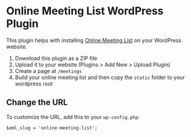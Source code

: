 # Online Meeting List WordPress Plugin

This plugin helps with installing [Online Meeting List](https://github.com/code4recovery/online-meeting-list) on your WordPress website.

1. Download this plugin as a ZIP file
1. Upload it to your website (Plugins > Add New > Upload Plugin)
1. Create a page at `/meetings`
1. Build your online meeting list and then copy the `static` folder to your wordpress root

## Change the URL

To customize the URL, add this to your `wp-config.php`:

```
$oml_slug = 'online-meeting-list';
```

